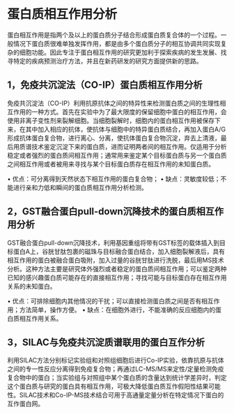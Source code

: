 # 蛋白质相互作用分析

蛋白相互作用是指两个及以上的蛋白质分子结合形成蛋白质复合体的一个过程。一般情况下蛋白质很难单独发挥作用，都是由多个蛋白质分子的相互协调共同实现复杂的细胞功能。因此专注于蛋白相互作用的研究更加利于探索疾病的发生发展、找寻特定的疾病预测治疗方法，并且在新药研发的研究方面提供新的思路。

## 1，免疫共沉淀法（CO-IP）蛋白质相互作用分析

免疫共沉淀法（CO-IP）利用抗原抗体之间的特异性来检测蛋白质之间的生理性相互作用的一种方式。首先在实验中为了最大限度的保留细胞中蛋白的相互作用，会使用非离子变性剂来裂解细胞。当细胞裂解时，细胞内的蛋白相互作用被保存下来，在其中加入相应的抗体，使抗体与细胞中的特异蛋白质结合，再加入蛋白A/G形成抗体蛋白复合物，进行离心、分离，使抗体蛋白复合物沉淀，弃去上清液，最后用质谱技术鉴定沉淀下来的蛋白质，进而证明两者间的相互作用。仅适用于分析稳定或者强烈的蛋白质间相互作用；通常用来鉴定某个目标蛋白质与另一个蛋白质之间相互作用或者被用来寻找与某个目标蛋白质存在相互作用的未知蛋白质。

• 优点：可分离得到天然状态下相互作用的蛋白复合物；
• 缺点：灵敏度较低；不能进行亲和力低和瞬间的蛋白质相互作用分析检测。

## 2，GST融合蛋白pull-down沉降技术的蛋白质相互作用分析

GST融合蛋白pull-down沉降技术，利用基因重组将带有GST标签的载体插入到目标蛋白A上，谷胱甘肽包裹的磁珠与目标融合蛋白结合，加入细胞裂解液后，具有相互作用的蛋白被融合蛋白吸附，加入过量的谷胱甘肽进行洗脱，最后用MS技术分析。这种方法主要是研究体外强烈或者稳定的蛋白质间相互作用；可以鉴定两种已知的感兴趣蛋白质可能存在的直接相互作用；寻找可能与目标蛋白存在相互作用关系的未知蛋白。

• 优点：可排除细胞内其他情况的干扰；可以直接检测蛋白质之间是否有相互作用；方法简单，操作方便。
• 缺点：在细胞外进行，不能准确的反应细胞内的蛋白质相互作用关系。

## 3，SILAC与免疫共沉淀质谱联用的蛋白互作分析

利用SILAC方法分别标记实验组和对照组细胞后进行Co-IP实验，依靠抗原与抗体之间的专一性反应分离得到免疫复合物；再通过LC-MS/MS来定性/定量检测免疫复合物中的蛋白；当实验组与对照组中某个蛋白质的含量达到统计学差异时，判定这个蛋白质与研究的蛋白具有相互作用，可极大降低蛋白质互作假阳性结果可能性。SILAC技术和Co-IP-MS技术结合可用于高通量定量分析在特定情况下蛋白的互作蛋白网。